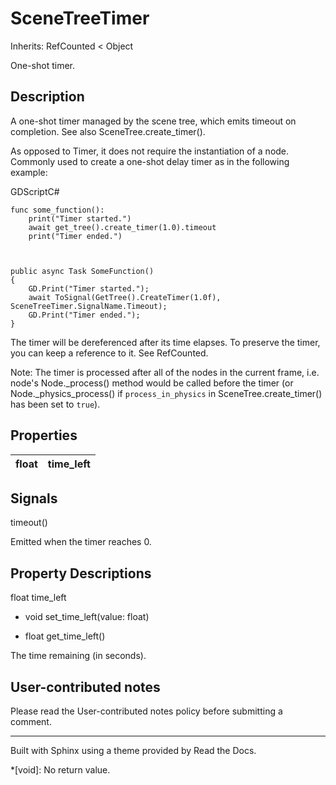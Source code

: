 # SceneTreeTimer

Inherits: RefCounted < Object

One-shot timer.

## Description

A one-shot timer managed by the scene tree, which emits timeout on completion.
See also SceneTree.create_timer().

As opposed to Timer, it does not require the instantiation of a node. Commonly
used to create a one-shot delay timer as in the following example:

GDScriptC#

    
    
    func some_function():
        print("Timer started.")
        await get_tree().create_timer(1.0).timeout
        print("Timer ended.")
    
    
    
    public async Task SomeFunction()
    {
        GD.Print("Timer started.");
        await ToSignal(GetTree().CreateTimer(1.0f), SceneTreeTimer.SignalName.Timeout);
        GD.Print("Timer ended.");
    }
    

The timer will be dereferenced after its time elapses. To preserve the timer,
you can keep a reference to it. See RefCounted.

Note: The timer is processed after all of the nodes in the current frame, i.e.
node's Node._process() method would be called before the timer (or
Node._physics_process() if `process_in_physics` in SceneTree.create_timer()
has been set to `true`).

## Properties

float | time_left  
---|---  
  
## Signals

timeout()

Emitted when the timer reaches 0.

## Property Descriptions

float time_left

  * void set_time_left(value: float)

  * float get_time_left()

The time remaining (in seconds).

## User-contributed notes

Please read the User-contributed notes policy before submitting a comment.

* * *

Built with Sphinx using a theme provided by Read the Docs.

  *[void]: No return value.

